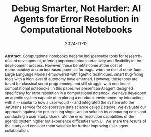 ---
title: "Debug Smarter, Not Harder: AI Agents for Error Resolution in Computational Notebooks"
authors: '<i>Konstantin Grotov, Artem Borzilov, Maksim Krivobok, Timofey Bryksin, and Yaroslav Zharov</i>'
status: "published"
collection: publications
permalink: /publications/2024-11-12-agents-for-notebooks
date: 2024-11-12
venue: "the proceedings of <b>EMNLP'24</b>"
paperurl: 'https://aclanthology.org/2024.emnlp-demo.38.pdf'
level: 'A*'
pdf: 'https://arxiv.org/abs/2410.14393'
counter_id: 'C58'
abstract: "<p><b>Abstract</b>. Computational notebooks became indispensable tools for research-related development, offering unprecedented interactivity and flexibility in the development process. However, these benefits come at the cost of reproducibility and an increased potential for bugs. With the rise of code-fluent Large Language Models empowered with agentic techniques, smart bug-fixing tools with a high level of autonomy have emerged. However, those tools are tuned for classical script programming and still struggle with non-linear computational notebooks. In this paper, we present an AI agent designed specifically for error resolution in a computational notebook. We have developed an agentic system capable of exploring a notebook environment by interacting with it -- similar to how a user would -- and integrated the system into the JetBrains service for collaborative data science called Datalore. We evaluate our approach against the pre-existing single-action solution by comparing costs and conducting a user study. Users rate the error resolution capabilities of the agentic system higher but experience difficulties with UI. We share the results of the study and consider them valuable for further improving user-agent collaboration.</p>"
---